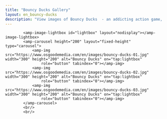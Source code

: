 ```yaml
---
title: "Bouncy Ducks Gallery"
layout: en_bouncy-ducks
description: "View images of Bouncy Ducks  - an addicting action game, available for free for Android (Google Play), Windows (Microsoft Store) and Tizen."
---
```

			<amp-image-lightbox id="lightbox" layout="nodisplay"></amp-image-lightbox>
			<amp-carousel height="200" layout="fixed-height" type="carousel">
				<amp-img src="https://www.osgoodemedia.com/en/images/bouncy-ducks-01.jpg" width="300" height="200" alt="Bouncy Ducks" on="tap:lightbox"
				    role="button" tabindex="0"></amp-img>
				<amp-img src="https://www.osgoodemedia.com/en/images/bouncy-ducks-02.jpg" width="300" height="200" alt="Bouncy Ducks" on="tap:lightbox"
				    role="button" tabindex="0"></amp-img>
				<amp-img src="https://www.osgoodemedia.com/en/images/bouncy-ducks-03.jpg" width="300" height="200" alt="Bouncy Ducks" on="tap:lightbox"
				    role="button" tabindex="0"></amp-img>
			</amp-carousel>
			<br/>			
			<br/>